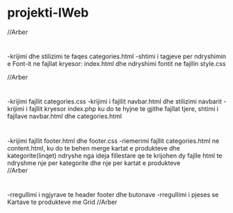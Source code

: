 # projekti-IWeb
 
 //Arber
#
-krijimi dhe stilizimi te faqes categories.html
-shtimi i tagjeve <link> per ndryshimin e Font-it ne fajllat kryesor: index.html dhe ndryshimi fontit ne fajllin style.css  

//Arber
#
-krijimi fajllit categories.css
-krijimi i fajllit navbar.html dhe stilizimi navbarit
-krijimi i fajllit kryesor index.php ku do te hyjne te gjithe fajllat tjere, shtimi i fajllave navbar.html dhe categories.html

#
-krijimi fajllit footer.html dhe footer.css
-riemerimi fajllit categories.html ne content.html, ku do te behen merge kartat e produkteve dhe kategorite(linqet) ndryshe nga ideja fillestare qe te krijohen 
dy fajlle html te ndryshme nje per kategorite dhe nje per kartat e produkteve  
//Arber

#
-rregullimi i ngjyrave te header footer dhe butonave
-rregullimi i pjeses se Kartave te produkteve me Grid
//Arber
